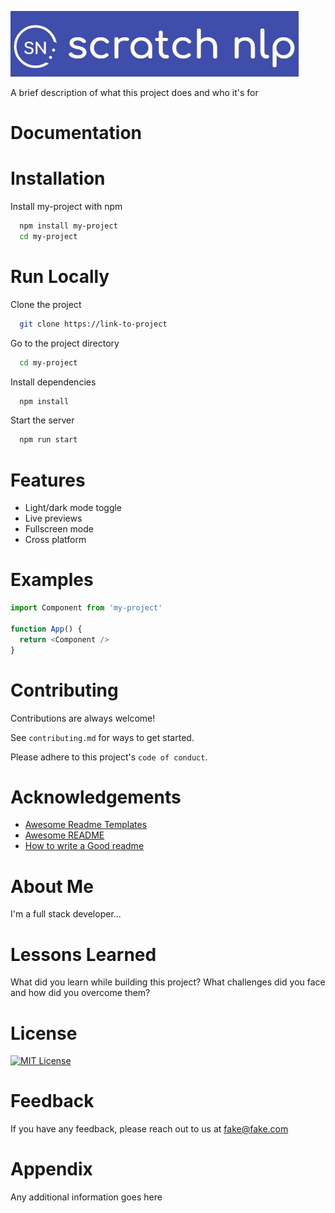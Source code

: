 ![Logo](https://raw.githubusercontent.com/shanmukh05/scratch_nlp/main/assets/logo.png)

A brief description of what this project does and who it's for

# Documentation


# Installation

Install my-project with npm

```bash
  npm install my-project
  cd my-project
```
    
# Run Locally

Clone the project

```bash
  git clone https://link-to-project
```

Go to the project directory

```bash
  cd my-project
```

Install dependencies

```bash
  npm install
```

Start the server

```bash
  npm run start
```


# Features

- Light/dark mode toggle
- Live previews
- Fullscreen mode
- Cross platform


# Examples

```javascript
import Component from 'my-project'

function App() {
  return <Component />
}
```

# Contributing

Contributions are always welcome!

See `contributing.md` for ways to get started.

Please adhere to this project's `code of conduct`.


# Acknowledgements

 - [Awesome Readme Templates](https://awesomeopensource.com/project/elangosundar/awesome-README-templates)
 - [Awesome README](https://github.com/matiassingers/awesome-readme)
 - [How to write a Good readme](https://bulldogjob.com/news/449-how-to-write-a-good-readme-for-your-github-project)


# About Me
I'm a full stack developer...


# Lessons Learned

What did you learn while building this project? What challenges did you face and how did you overcome them?


# License

[![MIT License](https://img.shields.io/badge/License-MIT-green.svg)](https://choosealicense.com/licenses/mit/)


# Feedback

If you have any feedback, please reach out to us at fake@fake.com


# Appendix

Any additional information goes here

